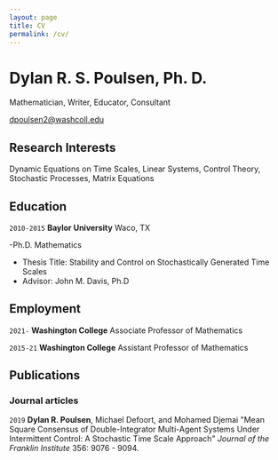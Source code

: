 ```yaml
---
layout: page
title: CV
permalink: /cv/
---
```


# Dylan R. S. Poulsen, Ph. D.

Mathematician, Writer, Educator, Consultant


<div id="webaddress">
<a href="mailto:dpoulsen2@washcoll.edu">dpoulsen2@washcoll.edu</a>
</div>

## Research Interests

Dynamic Equations on Time Scales, Linear Systems, Control Theory, Stochastic Processes, Matrix Equations

## Education

`2010-2015`
**Baylor University** Waco, TX 

-Ph.D. Mathematics
* Thesis Title: Stability and Control on Stochastically Generated Time Scales
* Advisor: John M. Davis, Ph.D

## Employment

`2021-` 
**Washington College** Associate Professor of Mathematics

`2015-21` 
__Washington College__ Assistant Professor of Mathematics

## Publications

### Journal articles
`2019` __Dylan R. Poulsen__, Michael Defoort, and Mohamed Djemai "Mean Square Consensus of Double-Integrator Multi-Agent Systems Under Intermittent Control: A Stochastic Time Scale Approach" *Journal of the Franklin Institute* 356: 9076 - 9094.




